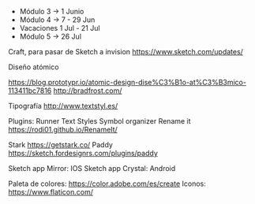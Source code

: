 - Módulo 3 -> 1 Junio 
- Módulo 4 -> 7 - 29 Jun 
- Vacaciones 1 Jul - 21 Jul
- Módulo 5 -> 26 Jul


Craft, para pasar de Sketch a invision
https://www.sketch.com/updates/

Diseño atómico

https://blog.prototypr.io/atomic-design-dise%C3%B1o-at%C3%B3mico-113411bc7816
http://bradfrost.com/

Tipografía
http://www.textstyl.es/

Plugins:
Runner
Text Styles
Symbol organizer
Rename it https://rodi01.github.io/RenameIt/

Stark https://getstark.co/
Paddy https://sketch.fordesignrs.com/plugins/paddy


Sketch app Mirror: IOS
Sketch app Crystal: Android

Paleta de colores: https://color.adobe.com/es/create
Iconos: https://www.flaticon.com/
